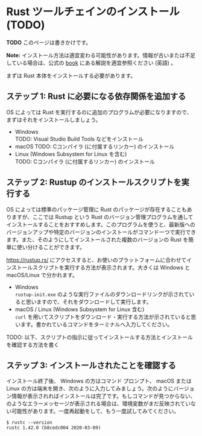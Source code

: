 <!-- -*- coding:utf-8-unix -*- -->

# Rust ツールチェインのインストール (TODO)

**TODO** このページは書きかけです。

**Note:** インストール方法は適宜変わる可能性があります。情報が古いまたは不足している場合は、公式の [book](https://doc.rust-lang.org/book/ch01-01-installation.html) にある解説を適宜参照ください (英語) 。

まずは Rust 本体をインストールする必要があります。


## ステップ 1: Rust に必要になる依存関係を追加する

OS によっては Rust を実行するのに追加のプログラムが必要になりますので、まずはそれをインストールしましょう。

- Windows  
    TODO: Visual Studio Build Tools などをインストール
- macOS
    TODO: Cコンパイラ (に付属するリンカー) のインストール
- Linux (Windows Subsystem for Linux を含む)  
    TODO: Cコンパイラ (に付属するリンカー) のインストール


## ステップ 2: Rustup のインストールスクリプトを実行する

OS によっては標準のパッケージ管理に Rust のパッケージが存在することもありますが、ここでは Rustup という Rust のバージョン管理プログラムを通してインストールすることをおすすめします。このプログラムを使うと、最新版へのバージョンアップや特定のバージョンのインストールがコマンド一つで実行できます。また、そのようにしてインストールされた複数のバージョンの Rust を簡単に使い分けることができます。

<https://rustup.rs/> にアクセスすると、お使いのプラットフォームに合わせてインストールスクリプトを実行する方法が表示されます。大きくは Windows と macOS/Linux で分かれます。

- Windows  
    `rustup-init.exe` のような実行ファイルのダウンロードリンクが示されていると思いますので、それをダウンロードして実行します。
- macOS / Linux (Windows Subsystem for Linux 含む)  
    `curl` を用いてスクリプトをダウンロード・実行する方法が示されていると思います。書かれているコマンドをターミナルへ入力してください。

TODO: 以下、スクリプトの指示に従ってインストールする方法とインストールを確認する方法を書く


## ステップ 3: インストールされたことを確認する

インストール終了後、 Windows の方はコマンド プロンプト、 macOS または Linux の方は端末を開き、次のように入力してみましょう。次のようにバージョン情報が表示されればインストールは完了です。もしコマンドが見つからない、のようなエラーメッセージが表示される場合は、環境変数がまだ反映されていない可能性があります。一度再起動をして、もう一度試してみてください。

```console
$ rustc --version
rustc 1.42.0 (b8cedc004 2020-03-09)
```
